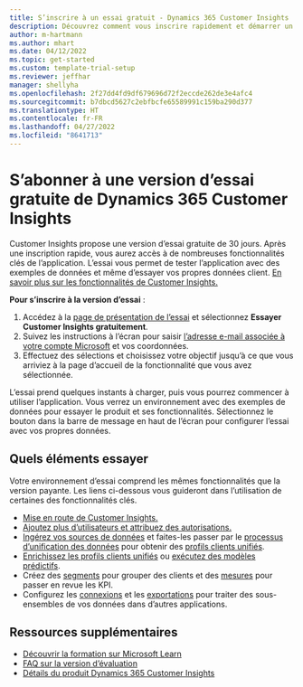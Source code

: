 ```yaml
---
title: S’inscrire à un essai gratuit - Dynamics 365 Customer Insights
description: Découvrez comment vous inscrire rapidement et démarrer un essai gratuit de Customer Insights. Explorez l’application et trouvez des ressources d’apprentissage supplémentaires.
author: m-hartmann
ms.author: mhart
ms.date: 04/12/2022
ms.topic: get-started
ms.custom: template-trial-setup
ms.reviewer: jeffhar
manager: shellyha
ms.openlocfilehash: 2f27dd4fd9df679696d72f2eccde262de3e4afc4
ms.sourcegitcommit: b7dbcd5627c2ebfbcfe65589991c159ba290d377
ms.translationtype: HT
ms.contentlocale: fr-FR
ms.lasthandoff: 04/27/2022
ms.locfileid: "8641713"
---
```

# <a name="sign-up-for-a-free-dynamics-365-customer-insights-trial"></a>S’abonner à une version d’essai gratuite de Dynamics 365 Customer Insights

Customer Insights propose une version d’essai gratuite de 30 jours. Après une inscription rapide, vous aurez accès à de nombreuses fonctionnalités clés de l’application. L’essai vous permet de tester l’application avec des exemples de données et même d’essayer vos propres données client. [En savoir plus sur les fonctionnalités de Customer Insights.](overview.md)

**Pour s’inscrire à la version d’essai** :

1. Accédez à la [page de présentation de l’essai](https://dynamics.microsoft.com/ai/customer-insights/) et sélectionnez **Essayer Customer Insights gratuitement**.
1. Suivez les instructions à l’écran pour saisir [l’adresse e-mail associée à votre compte Microsoft](https://support.microsoft.com/windows/what-is-a-microsoft-account-4a7c48e9-ff5a-e9c6-5a5c-1a57d66c3bfa) et vos coordonnées.
1. Effectuez des sélections et choisissez votre objectif jusqu’à ce que vous arriviez à la page d’accueil de la fonctionnalité que vous avez sélectionnée.

L’essai prend quelques instants à charger, puis vous pourrez commencer à utiliser l’application. Vous verrez un environnement avec des exemples de données pour essayer le produit et ses fonctionnalités. Sélectionnez le bouton dans la barre de message en haut de l’écran pour configurer l’essai avec vos propres données.

## <a name="what-to-try"></a>Quels éléments essayer

Votre environnement d’essai comprend les mêmes fonctionnalités que la version payante. Les liens ci-dessous vous guideront dans l’utilisation de certaines des fonctionnalités clés.

- [Mise en route de Customer Insights.](get-started.md)
- [Ajoutez plus d’utilisateurs et attribuez des autorisations.](permissions.md)
- [Ingérez vos sources de données](data-sources.md) et faites-les passer par le [processus d’unification des données](data-unification.md) pour obtenir des [profils clients unifiés](customer-profiles.md).
- [Enrichissez les profils clients unifiés](enrichment-hub.md) ou [exécutez des modèles prédictifs](predictions-overview.md).
- Créez des [segments](segments.md) pour grouper des clients et des [mesures](measures.md) pour passer en revue les KPI.
- Configurez les [connexions](connections.md) et les [exportations](export-destinations.md) pour traiter des sous-ensembles de vos données dans d’autres applications.

## <a name="additional-resources"></a>Ressources supplémentaires

- [Découvrir la formation sur Microsoft Learn](/learn/browse/?filter-products=dynamics-dynamics-cust-insights)
- [FAQ sur la version d’évaluation](trial-faq.md)
- [Détails du produit Dynamics 365 Customer Insights](https://dynamics.microsoft.com/ai/customer-insights/)
